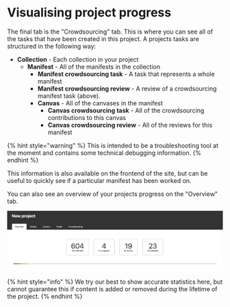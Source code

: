 # Visualising project progress

The final tab is the "Crowdsourcing" tab. This is where you can see all of the tasks that have been created in this project. A projects tasks are structured in the following way:

* **Collection** - Each collection in your project
  * **Manifest** - All of the manifests in the collection
    * **Manifest crowdsourcing task** - A task that represents a whole manifest
    * **Manifest crowdsourcing review** - A review of a crowdsourcing manifest task (above).
    * **Canvas** - All of the canvases in the manifest
      * **Canvas crowdsourcing task** - All of the crowdsourcing contributions to this canvas
      * **Canvas crowdsourcing review** - All of the reviews for this manifest

{% hint style="warning" %}
This is intended to be a troubleshooting tool at the moment and contains some technical debugging information.
{% endhint %}

This information is also available on the frontend of the site, but can be useful to quickly see if a particular manifest has been worked on.

You can also see an overview of your projects progress on the "Overview" tab.

![](<../../.gitbook/assets/image (4).png>)

{% hint style="info" %}
We try our best to show accurate statistics here, but cannot guarantee this if content is added or removed during the lifetime of the project.
{% endhint %}
